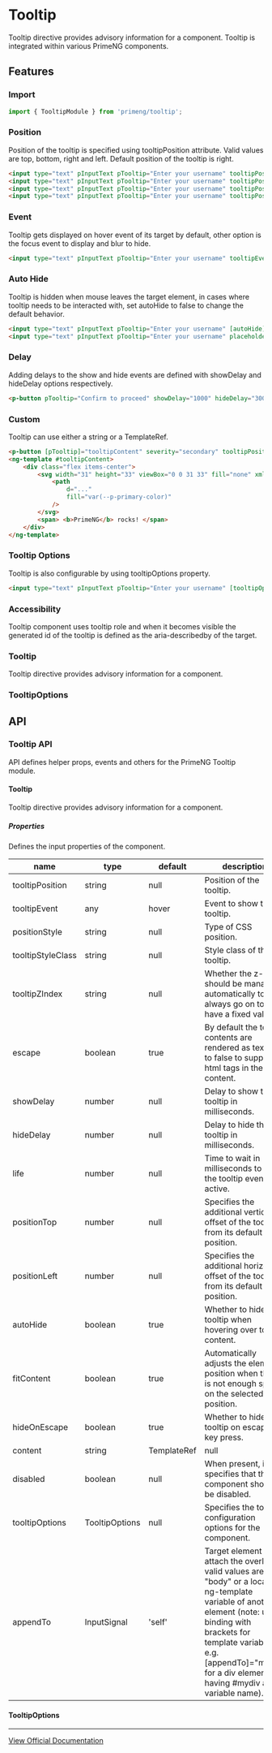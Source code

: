 # Tooltip

Tooltip directive provides advisory information for a component. Tooltip is integrated within various PrimeNG components.

## Features

### Import

```typescript
import { TooltipModule } from 'primeng/tooltip';
```

### Position

Position of the tooltip is specified using tooltipPosition attribute. Valid values are top, bottom, right and left. Default position of the tooltip is right.

```html
<input type="text" pInputText pTooltip="Enter your username" tooltipPosition="right" placeholder="Right" />
<input type="text" pInputText pTooltip="Enter your username" tooltipPosition="top" placeholder="Top" />
<input type="text" pInputText pTooltip="Enter your username" tooltipPosition="bottom" placeholder="Bottom" />
<input type="text" pInputText pTooltip="Enter your username" tooltipPosition="left" placeholder="Left" />
```

### Event

Tooltip gets displayed on hover event of its target by default, other option is the focus event to display and blur to hide.

```html
<input type="text" pInputText pTooltip="Enter your username" tooltipEvent="focus" placeholder="focus to display tooltip" />
```

### Auto Hide

Tooltip is hidden when mouse leaves the target element, in cases where tooltip needs to be interacted with, set autoHide to false to change the default behavior.

```html
<input type="text" pInputText pTooltip="Enter your username" [autoHide]="false" placeholder="autoHide: false" />
<input type="text" pInputText pTooltip="Enter your username" placeholder="autoHide: true" />
```

### Delay

Adding delays to the show and hide events are defined with showDelay and hideDelay options respectively.

```html
<p-button pTooltip="Confirm to proceed" showDelay="1000" hideDelay="300" label="Save" />
```

### Custom

Tooltip can use either a string or a TemplateRef.

```html
<p-button [pTooltip]="tooltipContent" severity="secondary" tooltipPosition="bottom" label="Button" />
<ng-template #tooltipContent>
    <div class="flex items-center">
        <svg width="31" height="33" viewBox="0 0 31 33" fill="none" xmlns="http://www.w3.org/2000/svg" class="mr-2">
            <path
                d="..."
                fill="var(--p-primary-color)"
            />
        </svg>
        <span> <b>PrimeNG</b> rocks! </span>
    </div>
</ng-template>
```

### Tooltip Options

Tooltip is also configurable by using tooltipOptions property.

```html
<input type="text" pInputText pTooltip="Enter your username" [tooltipOptions]="tooltipOptions" placeholder="hover to display tooltip" />
```

### Accessibility

Tooltip component uses tooltip role and when it becomes visible the generated id of the tooltip is defined as the aria-describedby of the target.

### Tooltip

Tooltip directive provides advisory information for a component.

### TooltipOptions

## API

### Tooltip API

API defines helper props, events and others for the PrimeNG Tooltip module.

#### Tooltip

Tooltip directive provides advisory information for a component.

##### Properties

Defines the input properties of the component.

| name | type | default | description |
| --- | --- | --- | --- |
| tooltipPosition | string | null | Position of the tooltip. |
| tooltipEvent | any | hover | Event to show the tooltip. |
| positionStyle | string | null | Type of CSS position. |
| tooltipStyleClass | string | null | Style class of the tooltip. |
| tooltipZIndex | string | null | Whether the z-index should be managed automatically to always go on top or have a fixed value. |
| escape | boolean | true | By default the tooltip contents are rendered as text. Set to false to support html tags in the content. |
| showDelay | number | null | Delay to show the tooltip in milliseconds. |
| hideDelay | number | null | Delay to hide the tooltip in milliseconds. |
| life | number | null | Time to wait in milliseconds to hide the tooltip even it is active. |
| positionTop | number | null | Specifies the additional vertical offset of the tooltip from its default position. |
| positionLeft | number | null | Specifies the additional horizontal offset of the tooltip from its default position. |
| autoHide | boolean | true | Whether to hide tooltip when hovering over tooltip content. |
| fitContent | boolean | true | Automatically adjusts the element position when there is not enough space on the selected position. |
| hideOnEscape | boolean | true | Whether to hide tooltip on escape key press. |
| content | string | TemplateRef<HTMLElement> | null | Content of the tooltip. |
| disabled | boolean | null | When present, it specifies that the component should be disabled. |
| tooltipOptions | TooltipOptions | null | Specifies the tooltip configuration options for the component. |
| appendTo | InputSignal<any> | 'self' | Target element to attach the overlay, valid values are "body" or a local ng-template variable of another element (note: use binding with brackets for template variables, e.g. [appendTo]="mydiv" for a div element having #mydiv as variable name). |

#### TooltipOptions

---

[View Official Documentation](https://primeng.org/tooltip)
